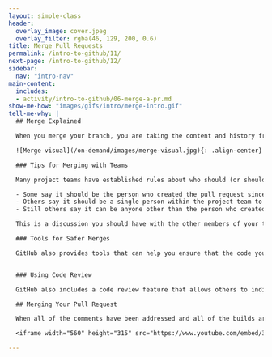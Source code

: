 ```yaml
---
layout: simple-class
header:
  overlay_image: cover.jpeg
  overlay_filter: rgba(46, 129, 200, 0.6)
title: Merge Pull Requests
permalink: /intro-to-github/11/
next-page: /intro-to-github/12/
sidebar:
  nav: "intro-nav"
main-content:
  includes:
  - activity/intro-to-github/06-merge-a-pr.md
show-me-how: "images/gifs/intro/merge-intro.gif"
tell-me-why: |
  ## Merge Explained

  When you merge your branch, you are taking the content and history from the branch you created and adding it to the content and history of the `master` branch.

  ![Merge visual](/on-demand/images/merge-visual.jpg){: .align-center}

  ### Tips for Merging with Teams

  Many project teams have established rules about who should (or shouldn't) merge a pull request:

  - Some say it should be the person who created the pull request since they will be the ones to deal with any issues resulting from the merge.
  - Others say it should be a single person within the project team to ensure consistency.
  - Still others say it can be anyone other than the person who created the pull request.

  This is a discussion you should have with the other members of your team.

  ### Tools for Safer Merges

  GitHub also provides tools that can help you ensure that the code you are merging is safe! For example, this repository uses continuous integration to validate the syntax in your file and it uses protected branches to prevent you from merging the branch if your file contains errors. We will spend more time on these features in another class!


  ### Using Code Review

  GitHub also includes a code review feature that allows others to indicate they have looked over the code and either **Approve** it or **Request Changes**.

  ## Merging Your Pull Request

  When all of the comments have been addressed and all of the builds are passing, you are ready to merge your pull request. This video will show you how easy it is:

  <iframe width="560" height="315" src="https://www.youtube.com/embed/3MUmLHHxSqE" frameborder="0" allowfullscreen></iframe>

---
```

